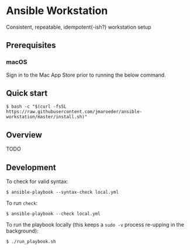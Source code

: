 # Ansible Workstation

Consistent, repeatable, idempotent(-ish?) workstation setup

## Prerequisites

### macOS

Sign in to the Mac App Store prior to running the below command.

## Quick start

```console
$ bash -c "$(curl -fsSL https://raw.githubusercontent.com/jmaroeder/ansible-workstation/master/install.sh)"
```

## Overview

TODO

## Development

To check for valid syntax:

```console
$ ansible-playbook --syntax-check local.yml
```

To run `check`:

```console
$ ansible-playbook --check local.yml
```

To run the playbook locally (this keeps a `sudo -v` process re-upping in the background):

```console
$ ./run_playbook.sh
```
